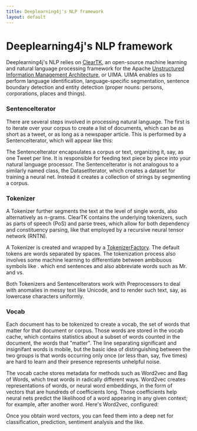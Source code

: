 ```yaml
---
title: Deeplearning4j's NLP framework
layout: default
---
```


# Deeplearning4j's NLP framework

Deeplearning4j's NLP relies on [ClearTK](https://cleartk.github.io/cleartk/), an open-source machine learning and natural language processing framework for the Apache [Unstructured Information Management Architecture](https://uima.apache.org/), or UIMA. UIMA enables us to perform language identification, language-specific segmentation, sentence boundary detection and entity detection (proper nouns: persons, corporations, places and things). 

### SentenceIterator

There are several steps involved in processing natural language. The first is to iterate over your corpus to create a list of documents, which can be as short as a tweet, or as long as a newspaper article. This is performed by a SentenceIterator, which will appear like this: 

<script src="http://gist-it.appspot.com/https://github.com/deeplearning4j/dl4j-0.0.3.3-examples/blob/master/src/main/java/org/deeplearning4j/word2vec/Word2VecRawTextExample.java?slice=33:41"></script>

The SentenceIterator encapsulates a corpus or text, organizing it, say, as one Tweet per line. It is responsible for feeding text piece by piece into your natural language processor. The SentenceIterator is not analogous to a similarly named class, the DatasetIterator, which creates a dataset for training a neural net. Instead it creates a collection of strings by segmenting a corpus. 

### Tokenizer

A Tokenizer further segments the text at the level of single words, also alternatively as n-grams. ClearTK contains the underlying tokenizers, such as parts of speech (PoS) and parse trees, which allow for both dependency and constituency parsing, like that employed by a recursive neural tensor network (RNTN). 

A Tokenizer is created and wrapped by a [TokenizerFactory](https://github.com/deeplearning4j/deeplearning4j/blob/6f027fd5075e3e76a38123ae5e28c00c17db4361/deeplearning4j-scaleout/deeplearning4j-nlp/src/main/java/org/deeplearning4j/text/tokenization/tokenizerfactory/UimaTokenizerFactory.java). The default tokens are words separated by spaces. The tokenization process also involves some machine learning to differentiate between ambibuous symbols like . which end sentences and also abbreviate words such as Mr. and vs.

Both Tokenizers and SentenceIterators work with Preprocessors to deal with anomalies in messy text like Unicode, and to render such text, say, as lowercase characters uniformly. 

<script src="http://gist-it.appspot.com/https://github.com/deeplearning4j/dl4j-0.0.3.3-examples/blob/master/src/main/java/org/deeplearning4j/word2vec/Word2VecRawTextExample.java?slice=43:57"></script>


### Vocab

Each document has to be tokenized to create a vocab, the set of words that matter for that document or corpus. Those words are stored in the vocab cache, which contains statistics about a subset of words counted in the document, the words that "matter". The line separating significant and insignifant words is mobile, but the basic idea of distinguishing between the two groups is that words occurring only once (or less than, say, five times) are hard to learn and their presence represents unhelpful noise.

The vocab cache stores metadata for methods such as Word2vec and Bag of Words, which treat words in radically different ways. Word2vec creates representations of words, or neural word embeddings, in the form of vectors that are hundreds of coefficients long. Those coefficients help neural nets predict the likelihood of a word appearing in any given context; for example, after another word. Here's Word2vec, configured:

<script src="http://gist-it.appspot.com/https://github.com/deeplearning4j/dl4j-0.0.3.3-examples/blob/master/src/main/java/org/deeplearning4j/word2vec/Word2VecRawTextExample.java?slice=58:74"></script>

Once you obtain word vectors, you can feed them into a deep net for classification, prediction, sentiment analysis and the like.
